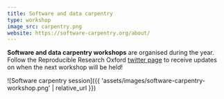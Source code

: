 ```yaml
---
title: Software and data carpentry
type: workshop
image_src: carpentry.png
website: https://software-carpentry.org/about/
---
```

**Software and data carpentry workshops** are organised during the year. Follow
the Reproducible Research Oxford [twitter page](https://twitter.com/rroxford) to
receive updates on when the next workshop will be held!

![Software carpentry session]({{ 'assets/images/software-carpentry-workshop.png' | relative_url }})
